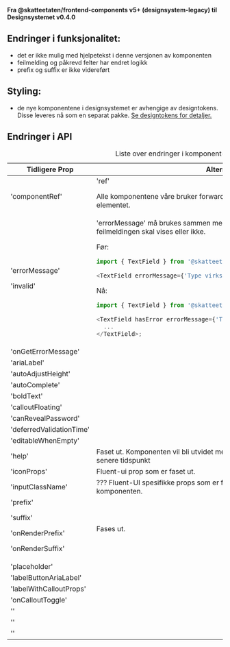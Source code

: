 **Fra @skatteetaten/frontend-components v5+ (designsystem-legacy) til Designsystemet v0.4.0**

## Endringer i funksjonalitet:

- det er ikke mulig med hjelpetekst i denne versjonen av komponenten
- feilmelding og påkrevd felter har endret logikk
- prefix og suffix er ikke videreført

## Styling:

- de nye komponentene i designsystemet er avhengige av designtokens. Disse leveres nå som en separat pakke. <a class="brodtekst-link" href="#section-designtokens-deprecated">Se designtokens for detaljer.</a>

## Endringer i API

<div class="migration-tabell">
<table>
<caption>Liste over endringer i komponent-api'et</caption>
<thead><tr><th>Tidligere Prop</th><th>Alternativ</th></tr></thead>
<tbody>
<tr>
<td>'componentRef'</td>
<td>'ref'

Alle komponentene våre bruker forwardRef. For komponent sendes ref til div-elementet.

</td>
</tr>
<tr>
<td>'errorMessage'

'invalid'

</td>
<td>'errorMessage' må brukes sammen med ny prop 'hasError' som styrer om feilmeldingen skal vises eller ikke.

Før:

```javascript static
import { TextField } from '@skatteetaten/frontend-components/TextField';

<TextField errorMessage={'Type virksomhet er påkrevd.'} xxxx />;
```

Nå:

```js static
import { TextField } from '@skatteetaten/ds-forms';

<TextField hasError errorMessage={'Type virksomhet er påkrevd.'} xxx>
  ...
</TextField>;
```

</tr>
<tr>
<td>'onGetErrorMessage'</td>
<td></td>
</tr>
<tr>
<td>'ariaLabel'</td>
<td></td>
</tr>
<tr>
<td>'autoAdjustHeight'</td>
<td></td>
</tr>
<tr>
<td>'autoComplete'</td>
<td></td>
</tr>
<tr>
<td>'boldText'</td>
<td></td>
</tr>
<tr>
<td>'calloutFloating'</td>
<td></td>
</tr>
<tr>
<td>'canRevealPassword'</td>
<td></td>
</tr>
<tr>
<td>'deferredValidationTime'</td>
<td></td>
</tr>
<tr>
<td>'editableWhenEmpty'</td>
<td></td>
</tr>
<tr>
<td>'help'</td>
<td>Faset ut. Komponenten vil bli utvidet med mulighet for hjelpetekst på et senere tidspunkt</td>
</tr>
<tr>
<td>'iconProps'</td>
<td>Fluent-ui prop som er faset ut. </td>
</tr>
<tr>
<td>'inputClassName'</td>
<td>??? Fluent-UI spesifikke props som er faset ut. Bruk 'className' for å style komponenten.</td>
</tr>
<tr>
<td>'prefix'

'suffix'

'onRenderPrefix'

'onRenderSuffix'

</td>
<td>Fases ut.</td>
</tr>
<tr>
<td>'placeholder'</td>
<td></td>
</tr>
<tr>
<td>'labelButtonAriaLabel'</td>
<td></td>
</tr>
<tr>
<td>'labelWithCalloutProps'</td>
<td></td>
</tr>
<tr>
<td>'onCalloutToggle'</td>
<td></td>
</tr>
<tr>
<td>''</td>
<td></td>
</tr>
<tr>
<td>''</td>
<td></td>
</tr>
<tr>
<td>''</td>
<td></td>
</tr>

</tbody>
</table>
</div>
